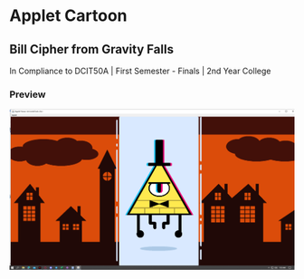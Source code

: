 # Applet Cartoon 
## Bill Cipher from Gravity Falls
 In Compliance to DCIT50A | First Semester - Finals | 2nd Year College

### Preview

[![Image](preview.png)](https://github.com/pheyth15/Cartoon---Applet-Bill-Cipher-/blob/a471ba467d47d4ce326bb5d5fc349285a8cf9e7d/preview.png)
